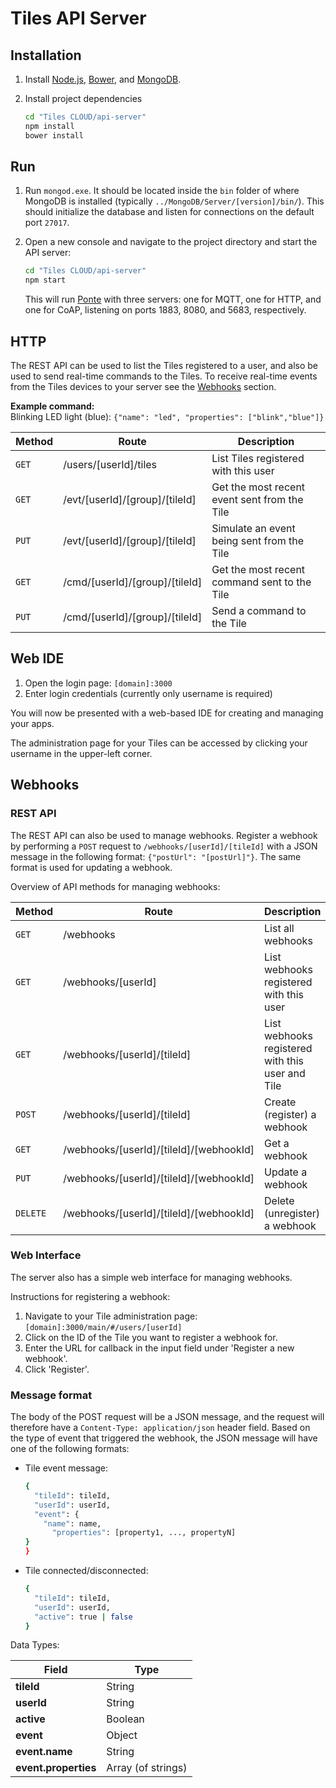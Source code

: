 # Tiles API Server

## Installation

1. Install [Node.js](http://nodejs.org/), [Bower](http://bower.io/), and [MongoDB](https://www.mongodb.org/).

2. Install project dependencies
   ```sh
   cd "Tiles CLOUD/api-server"
   npm install
   bower install
   ```

## Run

1. Run ``mongod.exe``. It should be located inside the ``bin`` folder of where MongoDB is installed (typically ``../MongoDB/Server/[version]/bin/``). This should initialize the database and listen for connections on the default port ``27017``.

2. Open a new console and navigate to the project directory and start the API server:
   ```sh
   cd "Tiles CLOUD/api-server"
   npm start
   ```

   This will run [Ponte](https://github.com/eclipse/ponte) with three servers: one for MQTT, one for HTTP, and one for CoAP, listening on ports 1883, 8080, and 5683, respectively.

## HTTP
The REST API can be used to list the Tiles registered to a user, and also be used to send real-time commands to the Tiles. To receive real-time events from the Tiles devices to your server see the [Webhooks](#Webhooks) section.

**Example command:**<br>
Blinking LED light (blue): `{"name": "led", "properties": ["blink","blue"]}`

Method | Route | Description
--- | --- | ---
`GET` | /users/[userId]/tiles | List Tiles registered with this user
`GET` | /evt/[userId]/[group]/[tileId] | Get the most recent event sent from the Tile
`PUT` | /evt/[userId]/[group]/[tileId] | Simulate an event being sent from the Tile
`GET` | /cmd/[userId]/[group]/[tileId] | Get the most recent command sent to the Tile
`PUT` | /cmd/[userId]/[group]/[tileId] | Send a command to the Tile

<a name="WebIDE"></a>
## Web IDE
1. Open the login page: `[domain]:3000`
2. Enter login credentials (currently only username is required)

You will now be presented with a web-based IDE for creating and managing your apps.

The administration page for your Tiles can be accessed by clicking your username in the upper-left corner.

<a name="Webhooks"></a>
## Webhooks
  
### REST API

The REST API can also be used to manage webhooks. Register a webhook by performing a `POST` request to `/webhooks/[userId]/[tileId]` with  a JSON message in the following format: `{"postUrl": "[postUrl]"}`. The same format is used for updating a webhook.

Overview of API methods for managing webhooks:

Method | Route | Description
--- | --- | ---
`GET` | /webhooks | List all webhooks
`GET` | /webhooks/[userId] | List webhooks registered with this user
`GET` | /webhooks/[userId]/[tileId] | List webhooks registered with this user and Tile
`POST` | /webhooks/[userId]/[tileId] | Create (register) a webhook
`GET` | /webhooks/[userId]/[tileId]/[webhookId] | Get a webhook
`PUT` | /webhooks/[userId]/[tileId]/[webhookId] | Update a webhook
`DELETE` | /webhooks/[userId]/[tileId]/[webhookId] | Delete (unregister) a webhook
  
### Web Interface
The server also has a simple web interface for managing webhooks.

Instructions for registering a webhook:

1. Navigate to your Tile administration page: `[domain]:3000/main/#/users/[userId]`
2. Click on the ID of the Tile you want to register a webhook for.
3. Enter the URL for callback in the input field under 'Register a new webhook'.
4. Click 'Register'.

### Message format
The body of the POST request will be a JSON message, and the request will therefore have a `Content-Type: application/json` header field. Based on the type of event that triggered the webhook, the JSON message will have one of the following formats:

- Tile event message:
  ```sh
  {
    "tileId": tileId,
    "userId": userId,
    "event": {
      "name": name,
        "properties": [property1, ..., propertyN]
  }
  }
  ```
  
- Tile connected/disconnected:
  ```sh
  {
    "tileId": tileId,
    "userId": userId,
    "active": true | false
  }
  ```
  
Data Types:

Field | Type
--- | ---
**tileId** | String
**userId** | String
**active** | Boolean
**event** | Object
**event.name** | String
**event.properties** | Array (of strings)
